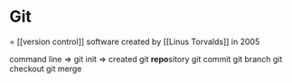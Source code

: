 # Git
= [[version control]] software
created by [[Linus Torvalds]] in 2005

command line => git init => created git **repo**sitory
git commit
git branch
git checkout
git merge